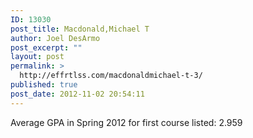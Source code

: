 ```yaml
---
ID: 13030
post_title: Macdonald,Michael T
author: Joel DesArmo
post_excerpt: ""
layout: post
permalink: >
  http://effrtlss.com/macdonaldmichael-t-3/
published: true
post_date: 2012-11-02 20:54:11
---
```

<p>Average GPA in Spring 2012 for first course listed: 2.959</p>